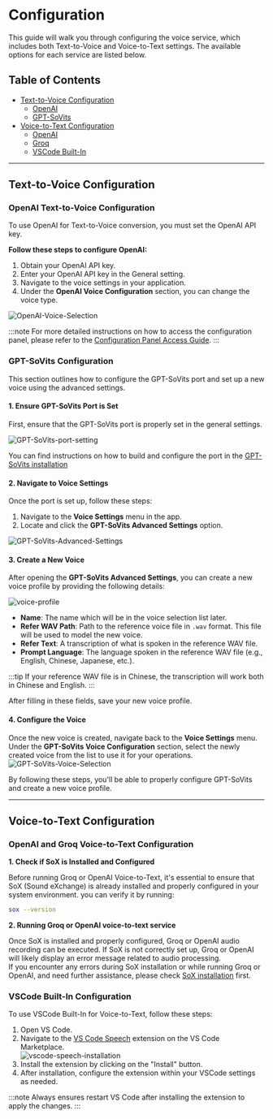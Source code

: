 # Configuration

This guide will walk you through configuring the voice service, which includes both Text-to-Voice and Voice-to-Text settings. The available options for each service are listed below.

## Table of Contents
- [Text-to-Voice Configuration](#text-to-voice-configuration)
  - [OpenAI](#openai-text-to-voice-configuration)
  - [GPT-SoVits](#gpt-sovits-configuration)
- [Voice-to-Text Configuration](#voice-to-text-configuration)
  - [OpenAI](#openai-voice-to-text-configuration)
  - [Groq](#groq-configuration)
  - [VSCode Built-In](#vscode-built-in-configuration)

---

## Text-to-Voice Configuration

### OpenAI Text-to-Voice Configuration

To use OpenAI for Text-to-Voice conversion, you must set the OpenAI API key.  

**Follow these steps to configure OpenAI:**

1. Obtain your OpenAI API key.
2. Enter your OpenAI API key in the General setting.
3. Navigate to the voice settings in your application.
4. Under the **OpenAI Voice Configuration** section, you can change the voice type.  

![OpenAI-Voice-Selection](/img/voice-service/configuration/OpenAI-Voice-Selection.png)  

:::note
For more detailed instructions on how to access the configuration panel, please refer to the [Configuration Panel Access Guide](docs/docs/getting-started/configuration.md#configuring-the-model-service-api-key).
:::

### GPT-SoVits Configuration

This section outlines how to configure the GPT-SoVits port and set up a new voice using the advanced settings.

#### 1. Ensure GPT-SoVits Port is Set

First, ensure that the GPT-SoVits port is properly set in the general settings.  

![GPT-SoVits-port-setting](/img/voice-service/configuration/GPT-SoVits-port-setting.png)  

You can find instructions on how to build and configure the port in the [GPT-SoVits installation](./installation.md#gpt-sovits-installation)

#### 2. Navigate to Voice Settings

Once the port is set up, follow these steps:

1. Navigate to the **Voice Settings** menu in the app.
2. Locate and click the **GPT-SoVits Advanced Settings** option.  

![GPT-SoVits-Advanced-Settings](/img/voice-service/configuration/GPT-SoVits-Advanced-Settings.png)

#### 3. Create a New Voice

After opening the **GPT-SoVits Advanced Settings**, you can create a new voice profile by providing the following details:  

![voice-profile](/img/voice-service/configuration/voice-profile.png)

- **Name**: The name which will be in the voice selection list later.
- **Refer WAV Path**: Path to the reference voice file in `.wav` format. This file will be used to model the new voice.
- **Refer Text**: A transcription of what is spoken in the reference WAV file.
- **Prompt Language**: The language spoken in the reference WAV file (e.g., English, Chinese, Japanese, etc.).

:::tip
If your reference WAV file is in Chinese, the transcription will work both in Chinese and English.
:::

After filling in these fields, save your new voice profile.

#### 4. Configure the Voice

Once the new voice is created, navigate back to the **Voice Settings** menu. Under the **GPT-SoVits Voice Configuration** section, select the newly created voice from the list to use it for your operations.  
![GPT-SoVits-Voice-Selection](/img/voice-service/configuration/GPT-SoVits-Voice-Selection.png)

By following these steps, you'll be able to properly configure GPT-SoVits and create a new voice profile.

--- 

## Voice-to-Text Configuration
### OpenAI and Groq Voice-to-Text Configuration

**1. Check if SoX is Installed and Configured**

Before running Groq or OpenAI Voice-to-Text,
it's essential to ensure that SoX (Sound eXchange)
is already installed and properly configured in your system environment.
you can verify it by running:
  ```bash
  sox --version
  ```  

**2. Running Groq or OpenAI voice-to-text service**

Once SoX is installed and properly configured, Groq or OpenAI audio recording can be executed.
If SoX is not correctly set up, Groq or OpenAI will likely display an error message related to audio processing.  
If you encounter any errors during SoX installation or while running Groq or OpenAI, 
and need further assistance, please check [SoX installation](./installation.md#sox-installation) first.

### VSCode Built-In Configuration
To use VSCode Built-In for Voice-to-Text, follow these steps:

1. Open VS Code.
2. Navigate to the [VS Code Speech](https://marketplace.visualstudio.com/items?itemName=ms-vscode.vscode-speech) extension on the VS Code Marketplace.  
![vscode-speech-installation](/img/voice-service/configuration/vscode-speech-installation.png)
3. Install the extension by clicking on the "Install" button.
4. After installation, configure the extension within your VSCode settings as needed.

:::note
Always ensures restart VS Code after installing the extension to apply the changes.
:::
